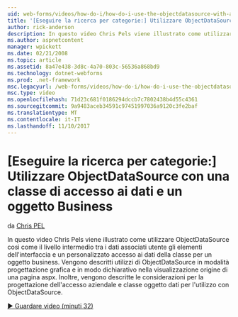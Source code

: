 ```yaml
---
uid: web-forms/videos/how-do-i/how-do-i-use-the-objectdatasource-with-a-data-access-class-and-business-object
title: '[Eseguire la ricerca per categorie:] Utilizzare ObjectDataSource con una classe di accesso ai dati e un oggetto Business | Documenti Microsoft'
author: rick-anderson
description: In questo video Chris Pels viene illustrato come utilizzare ObjectDataSource come il livello intermedio tra gli elementi dell'interfaccia utente associata ai dati e dati personalizzati....
ms.author: aspnetcontent
manager: wpickett
ms.date: 02/21/2008
ms.topic: article
ms.assetid: 8a47e438-3d8c-4a70-803c-56536a868bd9
ms.technology: dotnet-webforms
ms.prod: .net-framework
msc.legacyurl: /web-forms/videos/how-do-i/how-do-i-use-the-objectdatasource-with-a-data-access-class-and-business-object
msc.type: video
ms.openlocfilehash: 71d23c681f0186294dccb7c7802438b4d55c4361
ms.sourcegitcommit: 9a9483aceb34591c97451997036a9120c3fe2baf
ms.translationtype: MT
ms.contentlocale: it-IT
ms.lasthandoff: 11/10/2017
---
```

<a name="how-do-i-use-the-objectdatasource-with-a-data-access-class-and-business-object"></a>[Eseguire la ricerca per categorie:] Utilizzare ObjectDataSource con una classe di accesso ai dati e un oggetto Business
====================
da [Chris PEL](https://twitter.com/chrispels)

In questo video Chris Pels viene illustrato come utilizzare ObjectDataSource così come il livello intermedio tra i dati associati utente gli elementi dell'interfaccia e un personalizzato accesso ai dati della classe per un oggetto business. Vengono descritti utilizzi di ObjectDataSource in modalità progettazione grafica e in modo dichiarativo nella visualizzazione origine di una pagina aspx. Inoltre, vengono descritte le considerazioni per la progettazione dell'accesso aziendale e classe oggetto dati per l'utilizzo con ObjectDataSource.

[&#9654; Guardare video (minuti 32)](https://channel9.msdn.com/Blogs/ASP-NET-Site-Videos/how-do-i-use-the-objectdatasource-with-a-data-access-class-and-business-object)
